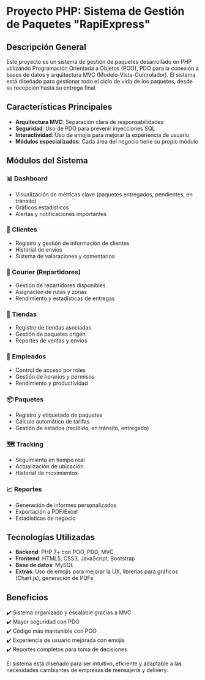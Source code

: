 # Proyecto PHP: Sistema de Gestión de Paquetes "RapiExpress"

## Descripción General
Este proyecto es un sistema de gestión de paquetes desarrollado en PHP utilizando Programación Orientada a Objetos (POO), PDO para la conexión a bases de datos y arquitectura MVC (Modelo-Vista-Controlador). El sistema está diseñado para gestionar todo el ciclo de vida de los paquetes, desde su recepción hasta su entrega final.

## Características Principales
- **Arquitectura MVC**: Separación clara de responsabilidades
- **Seguridad**: Uso de PDO para prevenir inyecciones SQL
- **Interactividad**: Uso de emojis para mejorar la experiencia de usuario
- **Módulos especializados**: Cada área del negocio tiene su propio módulo

## Módulos del Sistema

### 📊 Dashboard
- Visualización de métricas clave (paquetes entregados, pendientes, en tránsito)
- Gráficos estadísticos
- Alertas y notificaciones importantes

### 👤 Clientes
- Registro y gestión de información de clientes
- Historial de envíos
- Sistema de valoraciones y comentarios

### 🚴 Courier (Repartidores)
- Gestión de repartidores disponibles
- Asignación de rutas y zonas
- Rendimiento y estadísticas de entregas

### 🏪 Tiendas
- Registro de tiendas asociadas
- Gestión de paquetes origen
- Reportes de ventas y envíos

### 👥 Empleados
- Control de acceso por roles
- Gestión de horarios y permisos
- Rendimiento y productividad

### 📦 Paquetes
- Registro y etiquetado de paquetes
- Cálculo automático de tarifas
- Gestión de estados (recibido, en tránsito, entregado)

### 🗺️ Tracking
- Seguimiento en tiempo real
- Actualización de ubicación
- Historial de movimientos
  

### 📈 Reportes
- Generación de informes personalizados
- Exportación a PDF/Excel
- Estadísticas de negocio

## Tecnologías Utilizadas
- **Backend**: PHP 7+ con POO, PDO, MVC
- **Frontend**: HTML5, CSS3, JavaScript, Bootstrap
- **Base de datos**: MySQL
- **Extras**: Uso de emojis para mejorar la UX, librerías para gráficos (Chart.js), generación de PDFs

## Beneficios
✔️ Sistema organizado y escalable gracias a MVC  
✔️ Mayor seguridad con PDO  
✔️ Código más mantenible con POO  
✔️ Experiencia de usuario mejorada con emojis  
✔️ Reportes completos para toma de decisiones  

El sistema está diseñado para ser intuitivo, eficiente y adaptable a las necesidades cambiantes de empresas de mensajería y delivery.
